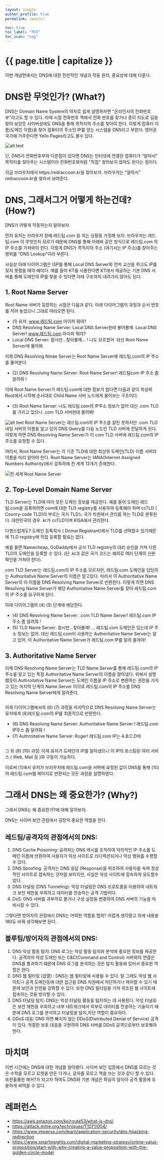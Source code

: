 ```yaml
---
layout: single
author_profile: true
permalink: /posts/

toc: true
toc_label: "목차"
toc_icon: "cog"
---
```


<h1>{{ page.title | capitalize }}</h1>

이번 개념편에서는 DNS에 대한 전반적인 개념과 작동 원리, 중요성에 대해 다룬다.

# DNS란 무엇인가? (What?)

DNS는 Domain Name System의 약자로 쉽게 설명하자면 "온라인사의 전화번호부"라고도 할 수 있다. 라때 시절 전화번호 책에서 전화 번호를 찾거나 종이 지도로 길을 찾아 보았듯 사이버상에도 DNS을 통해 목적지의 주소를 찾아야 한다. 이렇게 컴퓨터 이름(도메인 이름)을 찾아 컴퓨터의 주소인 IP를 얻는 시스템을 DNS라고 부른다. 영어권 국가에 거주한다면 Yello Pages라고도 볼수 있다.

![alt text](../assets/images/call-book.png)

단, DNS가 전화번호부와 다른점이 있다면 DNS는 인터넷에 연결된 컴퓨터가 "알아서" 목적지를 찾아주는 시스템이라 전화번호북처럼 "직접" 찾아보지 않아도 된다는 점이다.

지금 브라우저에서 https:/redraccoon.kr을 찾아보자. 브라우저는 "알아서" redraccoon.kr을 찾아서 보여준다.

# DNS, 그래서그거 어떻게 하는건데? (How?)
DNS가 어떻게 작동하는지 알아보자.

먼저 유저는 브라우저 창에 레드팀.com 을 치는 상황을 가정해 보자. 브라우저는 레드팀.com 이 무엇인지 모르기 때문에 DNS를 통해 아래와 같은 방식으로 레드팀.com 의 IP 주소를 가져와야 한다. 이렇게 DNS가 목적지의 주소 (여기서는 IP 주소)를 찾아주는 행위를 "DNS Lookup"이라 부른다.

사실상 아래 다이어그램은 ISP를 통해 Local DNS Server와 먼저 교신을 하고도 IP를 찾지 못했을 때의 예이다. 예를 들어 KT를 사용한다면 KT에서 제공하는 기본 DNS 서버를 통해 도메인의 IP를 찾을 수 있다면  아래 구조까지 내려가지 않아도 된다.

## 1. Root Name Server
Root Name 서버가 등장하는 시점은 다음과 같다. 아래 다이어그램의 과정과 순서 번호를 적어 놓았으니 그대로 따라오면 된다.

* (1) 유저: www.레드팀.com 아이피 뭐야?
* DNS Resolving Name Server: Local DNS Server한테 물어볼께. Local DNS Server! www.레드팀.com 아이피 뭐야?
* Local DNS Server: 잠시만...찾아볼께... ! 나도 모르겠어. 대신 Root Name Server에 물어봐.

이제 DNS Resolving Nmae Server는 Root Name Server에 레드팀.com의 IP 주소를 물어본다.

* (2) DNS Resolving Name Server: Root Name Server! 레드팀com IP 주소 좀 알려줘 !

이때 Root Name Server가 레드팀.com에 대한 정보가 없다면 다음과 같이 최상위 Root에서 시작해 순서대로 Child Name 서버 노드에게 물어보는 구조이다.

*   (3) Root Name Server: 나도 레드팀.com의 IP주소 정보가 없어 대신 .com TLD를 가지고 있으니 .com TLD 서버한테 물어봐!

![alt text](../assets/images/root-name-server.png)
Root Name Server는 레드팀.com의 IP 주소를 알진 못하지만 .com TLD 네임 서버의 이름을 알고 있어 DNS Query를 다음 노드인 TLD 서버에 전달하게 된다. 이렇게 하면 DNS Resolving Name Server가 이 com TLD 서버에 레드팀.com의 IP 주소를 요청할 수 있다.

따라서, Root Name Server는 각 기존 TLD에 대한 최상위 도메인(TLD) 이름 서버의 이름을 미리 알아야 한다. Root Name Server는 IANA(Internet Assigned Numbers Authority)에서 감독하에 전 세계 13개가 존재한다.

![전 세계 Root Name Server](https://root-servers.org)

## 2. Top-Level Domain Name Server

TLD Server는 TLD에 따라 모든 도메인 정보를 제공한다. 예를 들어 도메인 레드팀.com을 등록하려면 com에 대한 TLD registry를 사용하여 등록해야 하며 ccTLD ( Counry-code TLD)라 부르는 국가 TLD느 국가 차원에서 관리를 하는 TLD로 분류된다. 대한민국의 경우 .kr가 ccTLD이며 KISA에서 관리한다.

다행스럽게도? 도메인 등록회사 ( Domai Registrant)에서 TLD를 선택할수 있기때문에 TLD registry에 직접 등록할 필요는 없다.

예를 들면 Namecheap, GoDaddy에서 공식 TLD registry의 대리 승인을 거쳐 다른 TLD의 도메인을 등록할 수 있다. (단 .kr과 같은 국가 코드는 예외로 여러 단계의 신분 확인을 거처야 한다).

com TLD Server는 레드팀.com의 IP 주소를 모르지만, 레드팀.com 도메인을 담당하는 Authoritative Name Server의 이름은 알고있다. 따라서 이 Authoritative Name Server의 이 이름을 DNS Resolving Name Server로 반환한다. 이렇게 하면 DNS Resolving Name Server가 해당 Authoritative Name Server를 찾아 레드팀.com의 IP 주소를 요구하게 된다.

아래 다이어그램의 (4) (5) 단계에 해당한다.

* (4) DNS Resolving Name Server: .com TLD Name Server! 레드팀.com IP주소 좀 알려줘 !
* (5) TLD Name Server: 잠시만.. 찾아볼께! ... 레드팀.com 도메인은 있는데 IP 주소 정보는 없어. 대신 레드팀.com이 사용하는 Authoritative Name Server는 알고 있어. 이 Authoritative Name Server가 레드팀.com IP를 알려 줄꺼야!

## 3. Authoritative Name Server

이제 DNS Resolving Name Server는 TLD Name Server를 통해 레드팀.com의 IP 주소를 알고 있는 특정 Authoritative Name Server의 이름을 알아냈다. 위에서 설명했듯이 Authroitative Name Server는 도메인 이름을 IP 주소로 변환하는 권한을 가지고 있는 마지막 단계의 Name Server 이므로 레드팀.com의 IP 주소를 DNS Resolving Name Server에게 알려준다.

<figure><img src="../assets/images/authoritative-server.png" alt=""><figcaption></figcaption></figure>

아래 다이어그램에서의 (6) (7) 과정을 마지막으로 DNS Resolving Name Server는 유저에게 (8)레드팀.com의 IP를 최종적으로 반환한다.

* (6) DNS Resolving Name Server: Authoritative Name Server ! 레드팀.com IP주소 좀 알려줘 !
* (7) Authroitative Name Server: Roger! 레드팀.com IP는 A.B.C.D야

<figure><img src="../assets/images/authoritative-server2.png" alt=""><figcaption></figcaption></figure>

그 외 (9) (10) 과정: 이제 유저가 도메인의 IP를 알아냈으니 이 IP의 호스팅된 여러 서비스 ( Web, Mail 등 )와 구동이 가능하다.

이로써 (1)에서 유저가 브라우저에 레드팀.com을 서버에 요청된 값이 DNS를 통해 (10)의 레드팀.com웹 페이지로 반환되는 모든 과정을 설명하였다.

# 그래서 DNS는 왜 중요한가? (Why?)

그래서 DNS는 왜 중요한가?에 대해 알아보자.

DNS는 사이버 보안 관점에서 굉장히 중요한 역할을 한다.

## 레드팀/공격자의 관점에서의 DNS:

1. DNS Cache Poisoning: 공격자는 DNS 캐시를 조작하여 악의적인 IP 주소를 도메인 이름에 반환하여 사용자가 악성 사이트로 리디렉션되거나 악성 행위를 수행할 수 있다.
2. DNS Spoofing: 공격자는 DNS 응답 (Response)을 위조하여 사용자를 속여 정상적인 사이트로 접속하는 것처럼 보이지만, 사실은 악성 사이트에 접속하게 유도할수 있다.
3. DNS 터널링 (DNS Tunneling): 악성 터널링은 DNS 프로토콜을 이용하여 네트워크 보안 제한을 우회하고 데이터를 전송하는 공격 기법이다.
4. DoS: DNS 서버를 과부하로 몰거나 구성 설정을 변경하여 DNS 서버의 기능을 마비시킬 수 있다.

그렇다면 방어자의 관점에서 DNS는 어떠한 역할을 할까? 어렵게 생각말고 위에 내용을 180도 바꿔 생각해보면 된다.

## 블루팀/방어자의 관점에서의 DNS:

1. DNS 악성 활동 탐지: DNS 로그는 악성 활동 탐지와 분석에 중요한 정보를 제공한다. 공격자의 악성 도메인 또는 C\&C(Command and Control) 서버와의 연결은 DNS를 통과하기 떄문에 DNS 로그를 분석하는 것은 탐지 활동에 있어서 중요한 역할은 한다.
2. DNS 웹 필터링 (검열) : DNS는 웹 필터링에 사용될 수 있다. 말 그래도 악성 웹 사이트나 공격 도메인등에 대한 접근을 DNS 차원에서 차단하거나 제어할 수 있기 때문에 보안과 안전을 강화할 수 있다. 또한 DNS 필터링을 거쳐 위조된 웹 사이트에 접속하는 것을 방지할 수 있다.
3. DNS 터널링 탐지: DNS는 악성 터널링 활동을 탐지하는 데 사용된다. 악성 터널링은 보안 제한을 우회하고 내부 네트워크에서 외부로 데이터를 전송하는 기술이기 때문에 DNS 로그를 분석하고 터널링을 탐지,차단 역할이 중요하다.
4. DDoS 대응: DNS 하면 빠지지 않는 DDoS(Distributed Denial of Service) 공격이 있다. 적절한 보호 대응을 구현하여 DNS 서버를 DDoS 공격으로부터 보호해야 한다.

# 마치며

이번 시간에는 DNS에 대한 개념을 알아봤다. 사이버 보인 입장에서 DNS를 모르는 것은 수학을 모르고 로켓을 만든 다거나,  글자를 모르고 책을 쓰는 것과 같다 할 수.있다. 또한훌륭한 해커?가 되고자 하여도 DNS와 기본 개념은 확실히 알아야 공격 활동에 유용하게 써먹을 수 있다.

# 레퍼런스
* https://aws.amazon.com/ko/route53/what-is-dns/
* https://attack.mitre.org/techniques/T1071/004/
* https://www.imperva.com/learn/application-security/dns-hijacking-redirection
* https://www.smartinsights.com/digital-marketing-strategy/online-value-proposition/start-with-why-creating-a-value-proposition-with-the-golden-circle-model